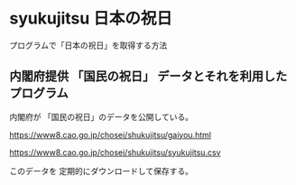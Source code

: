# syukujitsu 日本の祝日

プログラムで「日本の祝日」を取得する方法

## 内閣府提供 「国民の祝日」 データとそれを利用したプログラム

内閣府が 「国民の祝日」のデータを公開している。

https://www8.cao.go.jp/chosei/shukujitsu/gaiyou.html

https://www8.cao.go.jp/chosei/shukujitsu/syukujitsu.csv

このデータを 定期的にダウンロードして保存する。


